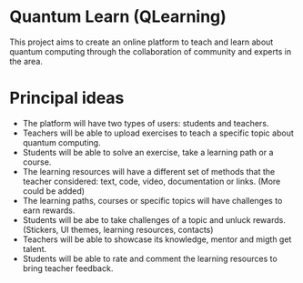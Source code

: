 # Quantum Learn (QLearning)
This project aims to create an online platform to teach and learn about quantum computing through the collaboration of community and experts in the area.

# Principal ideas
- The platform will have two types of users: students and teachers.
- Teachers will be able to upload exercises to teach a specific topic about quantum computing.
- Students will be able to solve an exercise, take a learning path or a course.
- The learning resources will have a different set of methods that the teacher considered: text, code, video, documentation or links. (More could be added)
- The learning paths, courses or specific topics will have challenges to earn rewards.
- Students will be abe to take challenges of a topic and unluck rewards. (Stickers, UI themes, learning resources, contacts)
- Teachers will be able to showcase its knowledge, mentor and migth get talent.
- Students will be able to rate and comment the learning resources to bring teacher feedback.